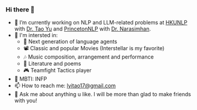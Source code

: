### Hi there 👋

- 🔭 I’m currently working on NLP and LLM-related problems at [HKUNLP](https://hkunlp.github.io/) with [Dr. Tao Yu](https://taoyds.github.io/) and [PrincetonNLP](https://princeton-nlp.github.io/) with [Dr. Narasimhan](https://www.cs.princeton.edu/~karthikn/).
- 💖 I'm intersted in:
  - 🐬 Next generation of language agents
  - 📽️ Classic and popular Movies (Interstellar is my favorite)
  - 🎶 Music composition, arrangement and performance
  - 📖 Literature and poems
  - 🎮 Teamfight Tactics player
- 🦋 MBTI: INFP
- 📫 How to reach me: lyitao17@gmail.com
- 💬 Ask me about anything u like. I will be more than glad to make friends with you!
<!--
**taogoddd/taogoddd** is a ✨ _special_ ✨ repository because its `README.md` (this file) appears on your GitHub profile.

Here are some ideas to get you started:

- 🌱 I’m currently learning ...
- 👯 I’m looking to collaborate on ...
- 🤔 I’m looking for help with ...
- 💬 Ask me about ...

- 😄 Pronouns: ...
- ⚡ Fun fact: ...
-->

